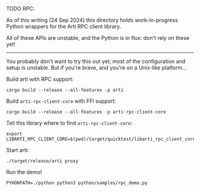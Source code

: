 TODO RPC:

As of this writing (24 Sep 2024)
this directory holds work-in-progress Python wrappers
for the Arti RPC client library.

All of these APIs are unstable, and the Python is in flux:
don't rely on these yet!

----

You probably don't want to try this out yet;
most of the configuration and setup is unstable.
But if you're brave, and you're on a Unix-like platform...


Build arti with RPC support:

```
cargo build --release --all-features -p arti
```

Build `arti-rpc-client-core` with FFI support:

```
cargo build --release --all-features -p arti-rpc-client-core
```

Tell this library where to find `arti-rpc-client-core`:

```
export LIBARTI_RPC_CLIENT_CORE=$(pwd)/target/quicktest/libarti_rpc_client_core.so
```

Start arti:

```
./target/release/arti proxy
```

Run the demo!

```
PYHONPATH=./python python3 python/samples/rpc_demo.py
```



